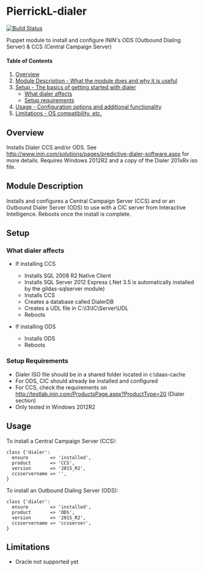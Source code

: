 # PierrickL-dialer

[![Build Status](https://travis-ci.org/PierrickI3/inin-dialer.svg?branch=master)](https://travis-ci.org/PierrickI3/inin-dialer)

Puppet module to install and configure ININ's ODS (Outbound Dialing Server) & CCS (Central Campaign Server)

#### Table of Contents

1. [Overview](#overview)
2. [Module Description - What the module does and why it is useful](#module-description)
3. [Setup - The basics of getting started with dialer](#setup)
    * [What dialer affects](#what-dialer-affects)
    * [Setup requirements](#setup-requirements)
4. [Usage - Configuration options and additional functionality](#usage)
5. [Limitations - OS compatibility, etc.](#limitations)

## Overview

Installs Dialer CCS and/or ODS. See http://www.inin.com/solutions/pages/predictive-dialer-software.aspx for more details.
Requires Windows 2012R2 and a copy of the Dialer 201xRx iso file.

## Module Description

Installs and configures a Central Campaign Server (CCS) and or an Outbound Dialer Server (ODS) 
to use with a CIC server from Interactive Intelligence. Reboots once the install is complete.

## Setup

### What dialer affects

* If installing CCS
  * Installs SQL 2008 R2 Native Client
  * Installs SQL Server 2012 Express (.Net 3.5 is automatically installed by the gildas-sqlserver module)
  * Installs CCS
  * Creates a database called DialerDB
  * Creates a UDL file in C:\I3\IC\Server\UDL
  * Reboots

* If installing ODS
  * Installs ODS
  * Reboots

### Setup Requirements

* Dialer ISO file should be in a shared folder located in c:\daas-cache
* For ODS, CIC should already be installed and configured
* For CCS, check the requirements on http://testlab.inin.com/ProductsPage.aspx?ProductType=20 (Dialer section)
* Only tested in Windows 2012R2

## Usage

To install a Central Campaign Server (CCS):

```puppet
class {'dialer':
  ensure        => 'installed',
  product       => 'CCS',
  version       => '2015_R2',
  ccsservername => '',
}
```

To install an Outbound Dialing Server (ODS):

```puppet
class {'dialer':
  ensure        => 'installed',
  product       => 'ODS',
  version       => '2015_R2',
  ccsservername => 'ccsserver',
}
```

## Limitations

* Oracle not supported yet